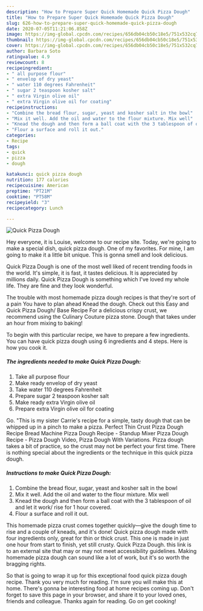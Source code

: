 ```yaml
---
description: "How to Prepare Super Quick Homemade Quick Pizza Dough"
title: "How to Prepare Super Quick Homemade Quick Pizza Dough"
slug: 626-how-to-prepare-super-quick-homemade-quick-pizza-dough
date: 2020-07-05T11:21:06.858Z
image: https://img-global.cpcdn.com/recipes/656db04cb50c18e5/751x532cq70/quick-pizza-dough-recipe-main-photo.jpg
thumbnail: https://img-global.cpcdn.com/recipes/656db04cb50c18e5/751x532cq70/quick-pizza-dough-recipe-main-photo.jpg
cover: https://img-global.cpcdn.com/recipes/656db04cb50c18e5/751x532cq70/quick-pizza-dough-recipe-main-photo.jpg
author: Barbara Soto
ratingvalue: 4.9
reviewcount: 8
recipeingredient:
- " all purpose flour"
- " envelop of dry yeast"
- " water 110 degrees Fahrenheit"
- " sugar 2 teaspoon kosher salt"
- " extra Virgin olive oil"
- " extra Virgin olive oil for coating"
recipeinstructions:
- "Combine the bread flour, sugar, yeast and kosher salt in the bowl"
- "Mix it well. Add the oil and water to the flour mixture. Mix well"
- "Knead the dough and then form a ball coat with the 3 tablespoon of oil and let it work/ rise for 1 hour covered."
- "Flour a surface and roll it out."
categories:
- Recipe
tags:
- quick
- pizza
- dough

katakunci: quick pizza dough 
nutrition: 177 calories
recipecuisine: American
preptime: "PT21M"
cooktime: "PT58M"
recipeyield: "3"
recipecategory: Lunch

---
```



![Quick Pizza Dough](https://img-global.cpcdn.com/recipes/656db04cb50c18e5/751x532cq70/quick-pizza-dough-recipe-main-photo.jpg)

Hey everyone, it is Louise, welcome to our recipe site. Today, we're going to make a special dish, quick pizza dough. One of my favorites. For mine, I am going to make it a little bit unique. This is gonna smell and look delicious.

Quick Pizza Dough is one of the most well liked of recent trending foods in the world. It's simple, it is fast, it tastes delicious. It is appreciated by millions daily. Quick Pizza Dough is something which I've loved my whole life. They are fine and they look wonderful.

The trouble with most homemade pizza dough recipes is that they&#39;re sort of a pain You have to plan ahead Knead the dough. Check out this Easy and Quick Pizza Dough/ Base Recipe For a delicious crispy crust, we recommend using the Culinary Couture pizza stone. Dough that takes under an hour from mixing to baking!


To begin with this particular recipe, we have to prepare a few ingredients. You can have quick pizza dough using 6 ingredients and 4 steps. Here is how you cook it.

<!--inarticleads1-->

##### The ingredients needed to make Quick Pizza Dough:

1. Take  all purpose flour
1. Make ready  envelop of dry yeast
1. Take  water 110 degrees Fahrenheit
1. Prepare  sugar 2 teaspoon kosher salt
1. Make ready  extra Virgin olive oil
1. Prepare  extra Virgin olive oil for coating


Go. &#34;This is my sister Carrie&#39;s recipe for a simple, tasty dough that can be whipped up in a pinch to make a pizza. Perfect Thin Crust Pizza Dough Recipe Bread Machine Pizza Dough Recipe - Standup Mixer Pizza Dough Recipe - Pizza Dough Video, Pizza Dough With Variations. Pizza dough takes a bit of practice, so the crust may not be perfect your first time. There is nothing special about the ingredients or the technique in this quick pizza dough. 

<!--inarticleads2-->

##### Instructions to make Quick Pizza Dough:

1. Combine the bread flour, sugar, yeast and kosher salt in the bowl
1. Mix it well. Add the oil and water to the flour mixture. Mix well
1. Knead the dough and then form a ball coat with the 3 tablespoon of oil and let it work/ rise for 1 hour covered.
1. Flour a surface and roll it out.


This homemade pizza crust comes together quickly—give the dough time to rise and a couple of kneads, and it&#39;s done! Quick pizza dough made with four ingredients only, great for thin or thick crust. This one is made in just one hour from start to finish, yet still crusty. Quick Pizza Dough. this link is to an external site that may or may not meet accessibility guidelines. Making homemade pizza dough can sound like a lot of work, but it&#39;s so worth the bragging rights. 

So that is going to wrap it up for this exceptional food quick pizza dough recipe. Thank you very much for reading. I'm sure you will make this at home. There's gonna be interesting food at home recipes coming up. Don't forget to save this page in your browser, and share it to your loved ones, friends and colleague. Thanks again for reading. Go on get cooking!
